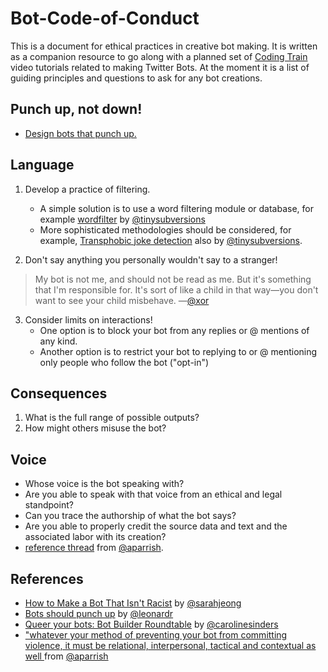 # Bot-Code-of-Conduct

This is a document for ethical practices in creative bot making. It is written as a companion resource to go along with a planned set of [Coding Train](http://thecodingtrain.com/) video tutorials related to making Twitter Bots. At the moment it is a list of guiding principles and questions to ask for any bot creations.

## Punch up, not down!
* [Design bots that punch up.](https://www.crummy.com/2013/11/27/0)

## Language

1. Develop a practice of filtering.
    * A simple solution is to use a word filtering module or database, for example [wordfilter](https://github.com/dariusk/wordfilter) by [@tinysubversions](https://twitter.com/tinysubversions)
    * More sophisticated methodologies should be considered, for example, [Transphobic joke detection](http://tinysubversions.com/notes/transphobic-joke-detection/) also by [@tinysubversions](https://twitter.com/tinysubversions).

2. Don't say anything you personally wouldn't say to a stranger!
> My bot is not me, and should not be read as me. But it's something that I'm responsible for. It's sort of like a child in that way—you don't want to see your child misbehave. —[@xor](https://twitter.com/xor)

3. Consider limits on interactions!
     * One option is to block your bot from any replies or @ mentions of any kind.
     * Another option is to restrict your bot to replying to or @ mentioning only people who follow the bot ("opt-in")
     
## Consequences
1. What is the full range of possible outputs?
2. How might others misuse the bot?

## Voice
* Whose voice is the bot speaking with? 
* Are you able to speak with that voice from an ethical and legal standpoint?
* Can you trace the authorship of what the bot says?
* Are you able to properly credit the source data and text and the associated labor with its creation?
* [reference thread](https://twitter.com/aparrish/status/1286808606466244608) from [@aparrish](@https://twitter.com/aparrish).

## References
* [How to Make a Bot That Isn't Racist](https://www.vice.com/en/article/mg7g3y/how-to-make-a-not-racist-bot) by [@sarahjeong](https://twitter.com/sarahjeong)
* [Bots should punch up](https://www.crummy.com/2013/11/27/0) by [@leonardr](https://twitter.com/leonardr)
* [Queer your bots: Bot Builder Roundtable](https://www.autostraddle.com/queer-your-bots-the-bot-builder-roundtable-333806/) by [@carolinesinders](https://twitter.com/carolinesinders)
* ["whatever your method of preventing your bot from committing violence, it must be relational, interpersonal, tactical and contextual as well
](https://twitter.com/aparrish/status/713025157607133184) from [@aparrish](@https://twitter.com/aparrish)
